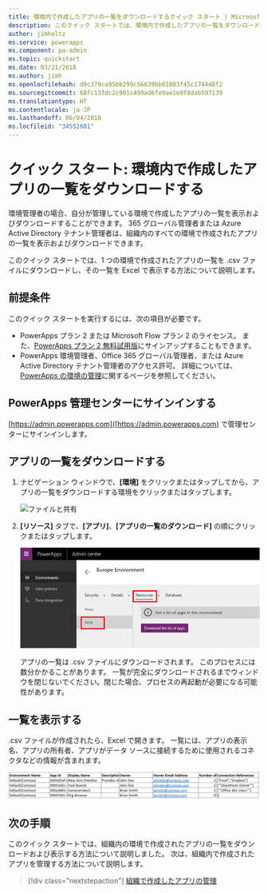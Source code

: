 ```yaml
---
title: 環境内で作成したアプリの一覧をダウンロードするクイック スタート | Microsoft Docs
description: このクイック スタートでは、環境内で作成したアプリの一覧をダウンロードする方法について説明します。
author: jimholtz
ms.service: powerapps
ms.component: pa-admin
ms.topic: quickstart
ms.date: 03/21/2018
ms.author: jimh
ms.openlocfilehash: d9c379ca95bb299c56639bb01803f45c1744d8f2
ms.sourcegitcommit: 68fc13fdc2c991c499ad6fe9ae1e0f8dab597139
ms.translationtype: HT
ms.contentlocale: ja-JP
ms.lasthandoff: 06/04/2018
ms.locfileid: "34552601"
---
```

# <a name="quickstart-download-a-list-of-apps-created-in-your-environments"></a>クイック スタート: 環境内で作成したアプリの一覧をダウンロードする
環境管理者の場合、自分が管理している環境で作成したアプリの一覧を表示およびダウンロードすることができます。 365 グローバル管理者または Azure Active Directory テナント管理者は、組織内のすべての環境で作成されたアプリの一覧を表示およびダウンロードできます。

このクイック スタートでは、1 つの環境で作成されたアプリの一覧を .csv ファイルにダウンロードし、その一覧を Excel で表示する方法について説明します。

## <a name="prerequisites"></a>前提条件
 このクイック スタートを実行するには、次の項目が必要です。
 * PowerApps プラン 2 または Microsoft Flow プラン 2 のライセンス。 また、[PowerApps プラン 2 無料試用版](https://web.powerapps.com/signup?redirect=marketing&email=)にサインアップすることもできます。
 * PowerApps 環境管理者、Office 365 グローバル管理者、または Azure Active Directory テナント管理者のアクセス許可。 詳細については、[PowerApps の環境の管理](environments-administration.md)に関するページを参照してください。

## <a name="sign-in-to-the-powerapps-admin-center"></a>PowerApps 管理センターにサインインする
[https://admin.powerapps.com]([https://admin.powerapps.com) で管理センターにサインインします。

## <a name="download-the-list-of-apps"></a>アプリの一覧をダウンロードする
1. ナビゲーション ウィンドウで、**[環境]** をクリックまたはタップしてから、アプリの一覧をダウンロードする環境をクリックまたはタップします。

    ![ファイルと共有](./media/admin-view-apps/environment.png)
2. **[リソース]** タブで、**[アプリ]**、**[アプリの一覧のダウンロード]** の順にクリックまたはタップします。

    ![ファイルと共有](./media/admin-view-apps/resources-app.png)

    アプリの一覧は .csv ファイルにダウンロードされます。 このプロセスには数分かかることがあります。 一覧が完全にダウンロードされるまでウィンドウを閉じないでください。閉じた場合、プロセスの再起動が必要になる可能性があります。

## <a name="view-the-list"></a>一覧を表示する
.csv ファイルが作成されたら、Excel で開きます。 一覧には、アプリの表示名、アプリの所有者、アプリがデータ ソースに接続するために使用されるコネクタなどの情報が含まれます。

![ファイルと共有](./media/admin-view-apps/excel-view.png)

## <a name="next-steps"></a>次の手順
このクイック スタートでは、組織内の環境で作成されたアプリの一覧をダウンロードおよび表示する方法について説明しました。 次は、組織内で作成されたアプリを管理する方法について説明します。

> [!div class="nextstepaction"]
> [組織で作成したアプリの管理](admin-manage-apps.md)
